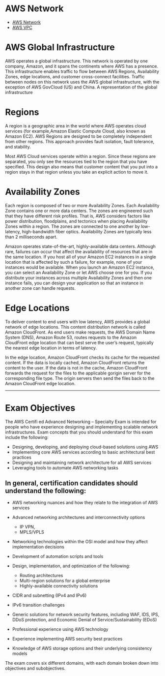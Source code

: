 # AWS Network

* [AWS Network](https://www.youtube.com/watch?v=hiKPPy584Mg)
* [AWS VPC](https://www.youtube.com/watch?v=LX5lHYGFcnA)

# AWS Global Infrastructure
AWS operates a global infrastructure. This network is operated by one company, Amazon, and it spans the continents where AWS has a presence. This infrastructure enables traffic to flow between AWS Regions, Availability Zones, edge locations, and customer cross-connect facilities. Traffic between nodes on this network uses the AWS global infrastructure, with the exception of AWS GovCloud (US) and China. A representation of the global infrastructure

# Regions
A region is a geographic area in the world where AWS operates cloud services (for example,Amazon Elastic Compute Cloud, also known as Amazon EC2). AWS Regions are designed to be completely independent from other regions. This approach provides fault isolation, fault tolerance, and stability.

Most AWS Cloud services operate within a region. Since these regions are separated, you only see the resources tied to the region that you have specified. This design also means that customer content that you put into a region stays in that region unless you take an explicit action to move it.

# Availability Zones
Each region is composed of two or more Availability Zones. Each Availability Zone contains one or more data centers. The zones are engineered such that they have different risk profiles. That is, AWS considers factors like power distribution, floodplains, and tectonics when placing Availability Zones within a region. The zones are connected to one another by low-latency, high-bandwidth fiber optics. Availability Zones are typically less than 2 milliseconds apart.

Amazon operates state-of-the-art, highly-available data centers. Although rare, failures can occur that affect the availability of resources that are in the same location. If you host all of your Amazon EC2 instances in a single location that is affected by such a failure, for example, none of your instances would be available. When you launch an Amazon EC2 instance, you can select an Availability Zone or let AWS choose one for you. If you distribute your instances across multiple Availability Zones and then one instance fails, you can design your application so that an instance in another zone can handle requests.

# Edge Locations
To deliver content to end users with low latency, AWS provides a global network of edge locations. This content distribution network is called Amazon CloudFront. As end users make requests, the AWS Domain Name System (DNS), Amazon Route 53, routes requests to the Amazon CloudFront edge location that can best serve the user’s request, typically the nearest edge location in terms of latency.

In the edge location, Amazon CloudFront checks its cache for the requested content. If the data is locally cached, Amazon CloudFront returns the content to the user. If the data is not in the cache, Amazon CloudFront forwards the request for the files to the applicable gorigin server for the corresponding file type. The origin servers then send the files back to
the Amazon CloudFront edge location.

-------------------------------------------------------------------------------
# Exam Objectives

The AWS Certifi ed Advanced Networking – Specialty Exam is intended for people who have experience designing and implementing scalable network infrastructures. Exam concepts that you should understand for this exam include the following:

* Designing, developing, and deploying cloud-based solutions using AWS
* Implementing core AWS services according to basic architectural best practices
* Designing and maintaining network architecture for all AWS services
* Leveraging tools to automate AWS networking tasks

## In general, certification candidates should understand the following:
* AWS networking nuances and how they relate to the integration of AWS services
* Advanced networking architectures and interconnectivity options 
  - IP VPN,
  - MPLS/VPLS

* Networking technologies within the OSI model and how they affect implementation decisions
* Development of automation scripts and tools
* Design, implementation, and optimization of the following:
  - Routing architectures
  - Multi-region solutions for a global enterprise
  - Highly-available connectivity solutions
* CIDR and subnetting (IPv4 and IPv6)
* IPv6 transition challenges
* Generic solutions for network security features, including WAF, IDS, IPS, DDoS protection, and Economic Denial of Service/Sustainability (EDoS)
* Professional experience using AWS technology
* Experience implementing AWS security best practices
* Knowledge of AWS storage options and their underlying consistency models

The exam covers six different domains, with each domain broken down into objectives
and subobjectives.
